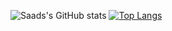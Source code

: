 <!--
**MuhammadSaad0/MuhammadSaad0** is a ✨ _special_ ✨ repository because its `README.md` (this file) appears on your GitHub profile.

Here are some ideas to get you started:

- 🔭 I’m currently working on ...
- 🌱 I’m currently learning ...
- 👯 I’m looking to collaborate on ...
- 🤔 I’m looking for help with ...
- 💬 Ask me about ...
- 📫 How to reach me: ...
- 😄 Pronouns: ...
- ⚡ Fun fact: ...
-->

![Saads's GitHub stats](https://github-readme-stats.vercel.app/api?username=MuhammadSaad0&show=prs_merged,prs_merged_percentage&show_icons=true&hide=stars&theme=tokyonight) [![Top Langs](https://github-readme-stats.vercel.app/api/top-langs/?username=MuhammadSaad0)](https://github.com/anuraghazra/github-readme-stats)

<!--[![Saad's time stats](https://github-readme-stats.vercel.app/api/wakatime?username=MuhammadSaad0)](https://github.com/anuraghazra/github-readme-stats) -->


